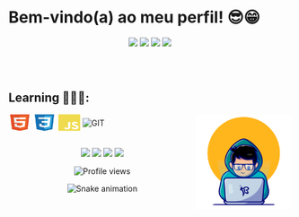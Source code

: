 ## <h1>Bem-vindo(a) ao meu perfil! 😎😁 </h1>

<div align="center">
<img height="150em" src="https://github-profile-summary-cards.vercel.app/api/cards/profile-details?username=birajnior&theme=tokyonight"/> 

<img height="150em" src="https://github-readme-stats.vercel.app/api?username=birajnior&show_icons=true&theme=tokyonight&include_all_commits=true&count_private=false&hide_border=true"/> 

<img height="150em" src="https://github-readme-stats.vercel.app/api/top-langs/?username=birajnior&layout=compact&langs_count=7&theme=tokyonight&hide_border=true"/> 

<img height="150em" src="https://github-readme-streak-stats.herokuapp.com/?user=birajnior&theme=tokyonight&hide_border=true"/>

##
</div>

<div style="display: inline_block"><br>
<h2>Learning 👨🏻‍💻: </h2>  
  <img align="center" alt="HTML" height="30" width="40" src="https://raw.githubusercontent.com/devicons/devicon/master/icons/html5/html5-original.svg">
  <img align="center" alt="CSS" height="30" width="40" src="https://raw.githubusercontent.com/devicons/devicon/master/icons/css3/css3-original.svg">
  <img align="center" alt="JS" height="30" width="40" src="https://raw.githubusercontent.com/devicons/devicon/master/icons/javascript/javascript-plain.svg">
  <img align="center" alt="GIT" height="30" width="40" src="https://cdn.jsdelivr.net/gh/devicons/devicon/icons/git/git-original.svg">
  <img align="right" alt="Dev-Gif" height="170" src="dev.gif">
</div>

##

<div align="center">  
  <a href="https://www.instagram.com/birajnior/" target="_blank"><img src="https://img.shields.io/badge/-Instagram-%23E4405F?style=for-the-badge&logo=instagram&logoColor=white" target="_blank"></a> 
  <a href = "mailto:jb.dev7@gmail.com"><img src="https://img.shields.io/badge/-Gmail-db4a39?style=for-the-badge&logo=gmail&logoColor=white" target="_blank"></a>  
  <a href="https://www.linkedin.com/in/ubiratanbernardo/" target="_blank"><img src="https://img.shields.io/badge/-LinkedIn-%230077B5?style=for-the-badge&logo=linkedin&logoColor=white" target="_blank"></a> 
  <a href="https://contate.me/ubiratan-junior" target="_blank"><img src="https://img.shields.io/badge/WhatsApp-%3b5998?style=for-the-badge&logo=whatsapp&logoColor=white" target="_blank"></a> 
  <p> <img src="https://komarev.com/ghpvc/?username=birajnior&color=blueviolet" alt="Profile views" /> </p>
</div>
 
 <div align="center">
 
  ![Snake animation](https://github.com/devemdobro/devemdobro/blob/output/github-contribution-grid-snake.svg)
  
</div>

